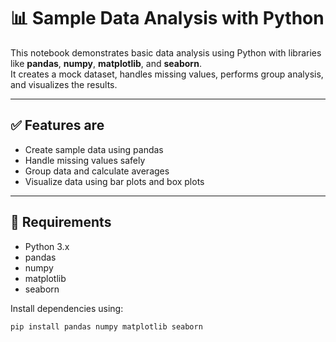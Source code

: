 # 📊 Sample Data Analysis with Python

This notebook demonstrates basic data analysis using Python with libraries like **pandas**, **numpy**, **matplotlib**, and **seaborn**.  
It creates a mock dataset, handles missing values, performs group analysis, and visualizes the results.

-----------

## ✅ Features are

- Create sample data using pandas
- Handle missing values safely
- Group data and calculate averages
- Visualize data using bar plots and box plots

------------------------

## 🧰 Requirements

- Python 3.x
- pandas
- numpy
- matplotlib
- seaborn

Install dependencies using:

```bash
pip install pandas numpy matplotlib seaborn
